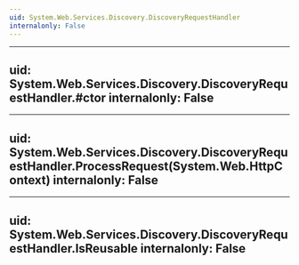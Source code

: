 ```yaml
---
uid: System.Web.Services.Discovery.DiscoveryRequestHandler
internalonly: False
---
```


---
uid: System.Web.Services.Discovery.DiscoveryRequestHandler.#ctor
internalonly: False
---

---
uid: System.Web.Services.Discovery.DiscoveryRequestHandler.ProcessRequest(System.Web.HttpContext)
internalonly: False
---

---
uid: System.Web.Services.Discovery.DiscoveryRequestHandler.IsReusable
internalonly: False
---
